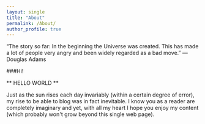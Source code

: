 ```yaml
---
layout: single
title: "About"
permalink: /About/
author_profile: true
---
```




“The story so far: In the beginning the Universe was created. This has made a lot of people very angry and been widely regarded as a bad move.” ― Douglas Adams

###Hi!

** HELLO WORLD **

Just as the sun rises each day invariably (within a certain degree of error), my rise to be able to blog was in fact inevitable. I know you as a reader are completely imaginary and yet, with all my heart I hope you enjoy my content (which probably won't grow beyond this single web page).
